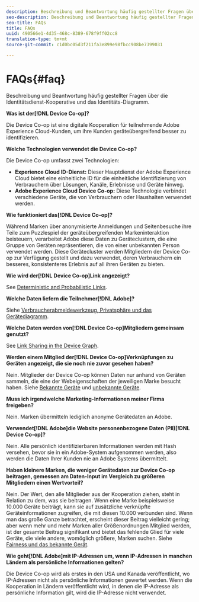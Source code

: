 ```yaml
---
description: Beschreibung und Beantwortung häufig gestellter Fragen über die Identitätsdienst-Kooperative und das Identitäts-Diagramm.
seo-description: Beschreibung und Beantwortung häufig gestellter Fragen über die Identitätsdienst-Kooperative und das Identitäts-Diagramm.
seo-title: FAQs
title: FAQs
uuid: 490566e1-4d35-468c-8389-678f9ff02cc8
translation-type: tm+mt
source-git-commit: c1d0bc05d3f211fa3e899e98fbcc908be7399031

---
```



# FAQs{#faq}

Beschreibung und Beantwortung häufig gestellter Fragen über die Identitätsdienst-Kooperative und das Identitäts-Diagramm.

**Was ist der[!DNL Device Co-op]?**

Die Device Co-op ist eine digitale Kooperation für teilnehmende Adobe Experience Cloud-Kunden, um ihre Kunden geräteübergreifend besser zu identifizieren.

**Welche Technologien verwendet die Device Co-op?**

Die Device Co-op umfasst zwei Technologien:

* **Experience Cloud ID-Dienst:** Dieser Hauptdienst der Adobe Experience Cloud bietet eine einheitliche ID für die einheitliche Identifizierung von Verbrauchern über Lösungen, Kanäle, Erlebnisse und Geräte hinweg.
* **Adobe Experience Cloud Device Co-op:** Diese Technologie verbindet verschiedene Geräte, die von Verbrauchern oder Haushalten verwendet werden.

**Wie funktioniert das[!DNL Device Co-op]?**

Während Marken über anonymisierte Anmeldungen und Seitenbesuche ihre Teile zum Puzzlespiel der geräteübergreifenden Markeninteraktion beisteuern, verarbeitet Adobe diese Daten zu Geräteclustern, die eine Gruppe von Geräten repräsentieren, die von einer unbekannten Person verwendet werden. Diese Gerätecluster werden Mitgliedern der Device Co-op zur Verfügung gestellt und dazu verwendet, deren Verbrauchern ein besseres, konsistenteres Erlebnis auf all ihren Geräten zu bieten.

**Wie wird der[!DNL Device Co-op]Link angezeigt?**

See [Deterministic and Probabilistic Links](processes/links.md#concept-58bb7ab25f904f5f98d645e35205c931).

**Welche Daten liefern die Teilnehmer[!DNL Adobe]?**

Siehe [Verbraucherabmeldewerkzeug, Privatsphäre und das Gerätediagramm](privacy.md#concept-fa1346e6b95a484eaeafc9bebe3cd6be).

**Welche Daten werden von[!DNL Device Co-op]Mitgliedern gemeinsam genutzt?**

See [Link Sharing in the Device Graph](processes/link-sharing.md#concept-7168053105a94649a3f092d375d79eaf).

<!--
Removed at Asa's request.
<p><b>What does <span class="keyword"> Adobe </span> see via the <span class="wintitle"> Device Graph </span>?</b> </p>
<p>Adobe can see which devices are most likely being used by the same person, using probabilistic and deterministic device graph algorithms. This match between a group of devices and a person is really two numbers that are linked to each other. One number represents a group of devices believed to belong to the same person while the other number represents a person. Adobe makes this linked device information available to consumers as well, so they can correct misinformation and/or opt-out one or all devices from the Device Co-op. </p>
-->

**Werden einem Mitglied der[!DNL Device Co-op]Verknüpfungen zu Geräten angezeigt, die sie noch nie zuvor gesehen haben?**

Nein. Mitglieder der Device Co-op können Daten nur anhand von Geräten sammeln, die eine der Webeigenschaften der jeweiligen Marke besucht haben. Siehe [Bekannte Geräte](processes/known-device.md#concept-8e87c276819a48bfac5cef10b45216d1) und [unbekannte Geräte](processes/unknown-device.md#concept-95090d341cdc4c22ba4319d79d8f6e40).

**Muss ich irgendwelche Marketing-Informationen meiner Firma freigeben?**

Nein. Marken übermitteln lediglich anonyme Gerätedaten an Adobe.

**Verwendet[!DNL Adobe]die Website personenbezogene Daten (PII)[!DNL Device Co-op]?**

Nein. Alle persönlich identifizierbaren Informationen werden mit Hash versehen, bevor sie in ein Adobe-System aufgenommen werden, also werden die Daten Ihrer Kunden nie an Adobe Systems übermittelt.

**Haben kleinere Marken, die weniger Gerätedaten zur Device Co-op beitragen, gemessen am Daten-Input im Vergleich zu größeren Mitgliedern einen Wertvorteil?**

Nein. Der Wert, den alle Mitglieder aus der Kooperation ziehen, steht in Relation zu dem, was sie beitragen. Wenn eine Marke beispielsweise 10.000 Geräte beiträgt, kann sie auf zusätzliche verknüpfte Geräteinformationen zugreifen, die mit diesen 10.000 verbunden sind. Wenn man das große Ganze betrachtet, erscheint dieser Beitrag vielleicht gering; aber wenn mehr und mehr Marken aller Größenordnungen Mitglied werden, ist der gesamte Beitrag signifikant und bietet das fehlende Glied für viele Geräte, die viele andere, womöglich größere, Marken suchen. Siehe [Fairness und das bekannte Gerät](processes/known-device.md#section-0543188729d845d6b95db70b8b25e9f8).

**Wie geht[!DNL Adobe]mit IP-Adressen um, wenn IP-Adressen in manchen Ländern als persönliche Informationen gelten?**

Die Device Co-op wird als erstes in den USA und Kanada veröffentlicht, wo IP-Adressen nicht als persönliche Informationen gewertet werden. Wenn die Kooperation in Ländern veröffentlicht wird, in denen die IP-Adresse als persönliche Information gilt, wird die IP-Adresse nicht verwendet.
